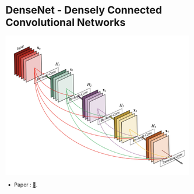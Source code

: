 # DenseNet - Densely Connected Convolutional Networks  

<img src ='./img/densenet.png'>

- Paper : [📜](https://arxiv.org/pdf/1608.06993.pdf).


